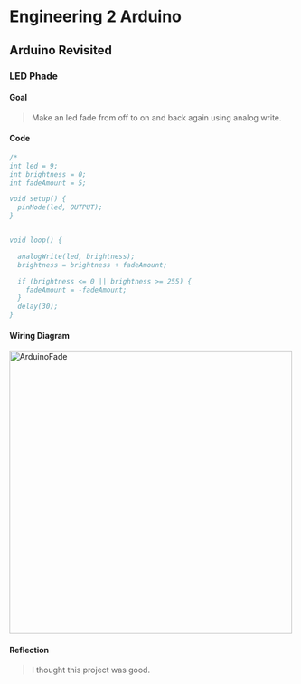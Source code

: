 # Engineering 2 Arduino
## Arduino Revisited
### LED Phade
#### Goal
>Make an led fade from off to on and back again using analog write.
#### Code
```C++
/*
int led = 9;
int brightness = 0;
int fadeAmount = 5;

void setup() {
  pinMode(led, OUTPUT);
}


void loop() {

  analogWrite(led, brightness);
  brightness = brightness + fadeAmount;

  if (brightness <= 0 || brightness >= 255) {
    fadeAmount = -fadeAmount;
  }
  delay(30);
}
```
#### Wiring Diagram
<img src="https://user-images.githubusercontent.com/71402927/133321916-7e90c5ee-e1fc-4543-a245-887f7ec27b36.png" alt="ArduinoFade" style="width:500px;">

#### Reflection
>I thought this project was good.
